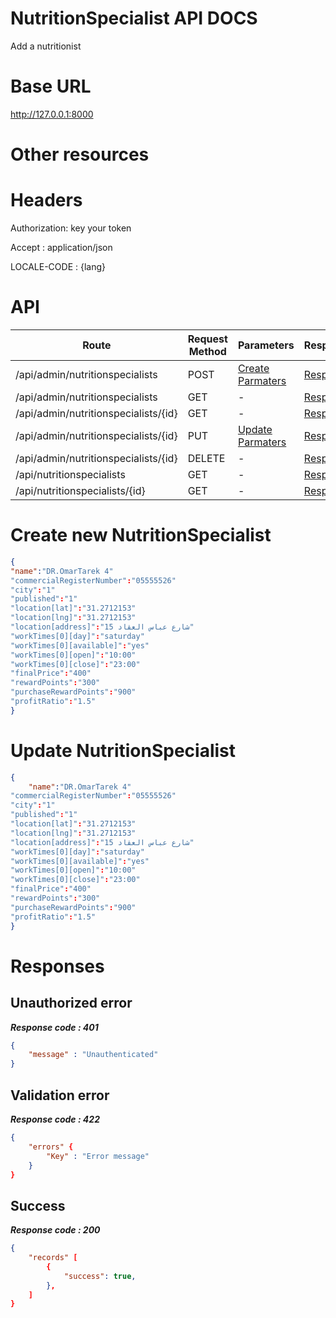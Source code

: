 # NutritionSpecialist API DOCS
 Add a nutritionist
# Base URL
http://127.0.0.1:8000

# Other resources 

 
# Headers

Authorization: key your token

Accept : application/json

LOCALE-CODE : {lang}


# API 

| Route                        | Request Method | Parameters | Response  |
| -----------                  | -----------    |----------- |---------- |
| /api/admin/nutritionspecialists            | POST           |  [Create Parmaters](#Create)|[Response](#Response)|
| /api/admin/nutritionspecialists | GET           |-|  [Response](#Response)         |
|/api/admin/nutritionspecialists/{id}         | GET           |  - |  [Response](#Response)         |
|/api/admin/nutritionspecialists/{id}        |PUT           |  [Update Parmaters](#Update)|[Response](#Response)     |
|/api/admin/nutritionspecialists/{id}        |DELETE           |  -|[Response](#Response)| 
|/api/nutritionspecialists        |GET           |-| [Response](#Response)|
|/api/nutritionspecialists/{id}        |GET           |-|[Response](#Response)|


# <a name="Create"> </a> Create new NutritionSpecialist 

```json
{
"name":"DR.OmarTarek 4"
"commercialRegisterNumber":"05555526"
"city":"1"
"published":"1"
"location[lat]":"31.2712153"
"location[lng]":"31.2712153"
"location[address]":"15 شارع عباس العقاد"
"workTimes[0][day]":"saturday"
"workTimes[0][available]":"yes"
"workTimes[0][open]":"10:00"
"workTimes[0][close]":"23:00"
"finalPrice":"400"
"rewardPoints":"300"
"purchaseRewardPoints":"900"
"profitRatio":"1.5"
} 
```

# <a name="Update"> </a> Update NutritionSpecialist

```json
{
    "name":"DR.OmarTarek 4"
"commercialRegisterNumber":"05555526"
"city":"1"
"published":"1"
"location[lat]":"31.2712153"
"location[lng]":"31.2712153"
"location[address]":"15 شارع عباس العقاد"
"workTimes[0][day]":"saturday"
"workTimes[0][available]":"yes"
"workTimes[0][open]":"10:00"
"workTimes[0][close]":"23:00"
"finalPrice":"400"
"rewardPoints":"300"
"purchaseRewardPoints":"900"
"profitRatio":"1.5"
} 
```
# <a name="Response"> </a> Responses 

## Unauthorized error

__*Response code : 401*__
```json 
{
    "message" : "Unauthenticated"
}
```

## Validation error 
__*Response code : 422*__

```json 
{
    "errors" {
        "Key" : "Error message"
    }
}
```
## Success  
__*Response code : 200*__
```json 
{
    "records" [
        {
            "success": true,
        },
    ]
}
```
